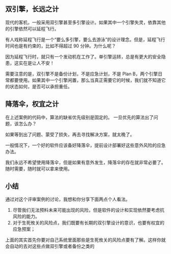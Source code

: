 ## 双引擎，长远之计
现代的客机，一般采用双引擎甚至多引擎设计。如果其中一个引擎失灵，依靠其他的引擎依然可以延程飞行。

有人戏称延程飞行是一个“要么多引擎，要么去游泳”的设计理念。但是，延程飞行时间也是有约束的，比如不得超过 90 分钟。为什么呢？ 

因为延程飞行时，就只有一个发动机在工作了。单引擎运转，总是有更大的安全隐患，这实在是让人不安！

需要注意的是，双引擎不是备份计划，不是应急计划，不是 Plan B，两个引擎日常都要使用。如果其中一个引擎闲置，那么当真正需要它的时候，我们就不知道它的状态如何，是否可以承担重任。

## 降落伞，权宜之计
在上述案例的代码中，算法的缺省优先级别是固定的。 一旦优先的算法出了问题，该怎么办？ 

如果等到出了问题、蒙受了损失，再去寻找解决方案，就太晚了。

一般情况下，一个好的软件应该备好降落伞，提前设计部署好这些意外风险的应急办法。

我们永远不希望使用降落伞，但是如果有意外发生，降落伞的存在就非常必要了。随时需要，随时就可以拿来使用。
## 小结
通过对这个评审案例的讨论，我想和你分享下面两点个人看法。
1. 尽管我们无法预料未来可能出现的风险，但是软件的设计和实现依然要考虑抗风险的能力。
2. 对于生死攸关的风险点，我们既要有长期的双引擎设计的意识，也要有权宜的应急预案；

上面的其实首先你要对自己系统里面那些是生死攸关的风险点要有了解。这样你就会自动的去对这些点做双引擎或者备份之类的